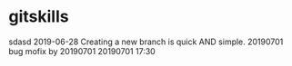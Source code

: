 # gitskills
sdasd
2019-06-28
Creating a new branch is quick AND simple.
20190701
bug mofix by 20190701
20190701 17:30
